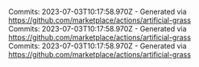 Commits: 2023-07-03T10:17:58.970Z - Generated via https://github.com/marketplace/actions/artificial-grass
<br>
Commits: 2023-07-03T10:17:58.970Z - Generated via https://github.com/marketplace/actions/artificial-grass
<br>
Commits: 2023-07-03T10:17:58.970Z - Generated via https://github.com/marketplace/actions/artificial-grass
<br>
